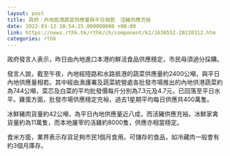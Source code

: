 ```yaml
---
layout: post
title: 政府：內地抵港蔬菜供應量與平日相若　活豬供應充裕
date: 2022-03-12 10:54:25.000000000 +08:00
link: https://news.rthk.hk/rthk/ch/component/k2/1638552-20220312.htm
categories: rthk
---
```


政府發言人表示，昨日由內地進口本港的鮮活食品供應穩定，市民毋須過分採購。

發言人說，截至午夜，內地經陸路和水路抵港的蔬菜供應量約2400公噸，與平日內地供應量相若。其中經由漁護署及蔬菜統營處各批發市場推出的內地供港蔬菜約為744公噸，菜芯及白菜的平均批發價每斤分別為7.3元及4.7元，已回落至平日水平。雞蛋方面，批發市場供應穩定充裕，過去1星期平均每日供應共400萬隻。

冰鮮豬肉貨量約42公噸，為平日內地供應量近八成，而活豬供應充裕。冰鮮家禽貨量約為11萬隻，而本地屠宰的活雞約8000隻，供應亦相當穩定。

食米方面，業界表示存貨足夠市民1個月食用。可儲存的食品，如冷藏肉一般會有約3個月庫存。
